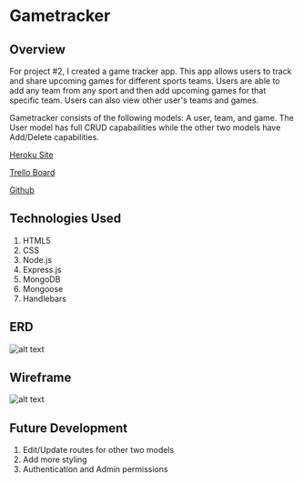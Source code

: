 # Gametracker

## Overview
For project #2, I created a game tracker app. This app allows users to track and share upcoming games for different sports teams. Users are able to add any team from any sport and then add upcoming games for that specific team. Users can also view other user's teams and games.

Gametracker consists of the following models: A user, team, and game. The User model has full CRUD capabailities while the other two models have Add/Delete capabilities.

[Heroku Site](https://peaceful-cliffs-50550.herokuapp.com/)

[Trello Board](https://trello.com/b/sfcacg7f/wdi17-project-2)

[Github](https://github.com/cpak125/Project-2-Game-Tracker)

## Technologies Used
1. HTML5
2. CSS
3. Node.js
4. Express.js
5. MongoDB
6. Mongoose
7. Handlebars

## ERD
![alt text](https://github.com/cpak125/Project-2-Game-Tracker/blob/master/public/images/ERD.jpg)
## Wireframe
![alt text](https://github.com/cpak125/Project-2-Game-Tracker/blob/master/public/images/wireframe.JPG)
## Future Development

1. Edit/Update routes for other two models
2. Add more styling
3. Authentication and Admin permissions 